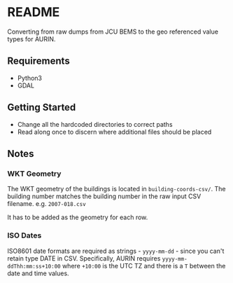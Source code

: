 # README

Converting from raw dumps from JCU BEMS to the geo referenced value types for AURIN.

## Requirements 
* Python3
* GDAL

## Getting Started

* Change all the hardcoded directories to correct paths
* Read along once to discern where additional files should be placed

## Notes

### WKT Geometry

The WKT geometry of the buildings is located in `building-coords-csv/`.  The building number matches the building number in the raw input CSV filename. e.g. `2007-018.csv`

It has to be added as the geometry for each row.

### ISO Dates
ISO8601 date formats are required as strings - `yyyy-mm-dd` - since you can't retain type DATE in CSV. 
Specifically, AURIN requires `yyyy-mm-ddThh:mm:ss+10:00` where `+10:00` is the UTC TZ and there is a `T` between the date and time values.